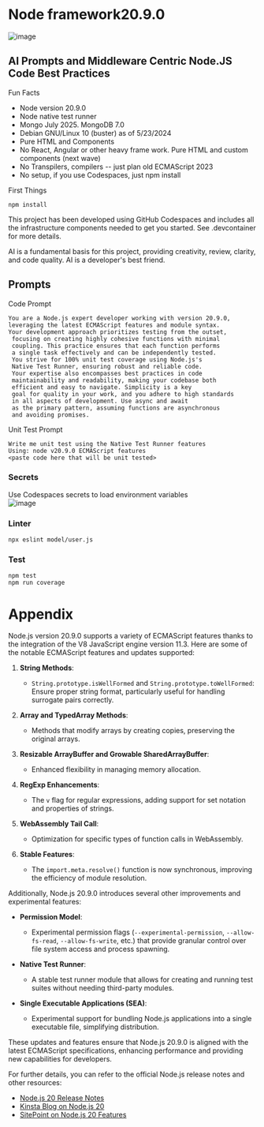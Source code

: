 # Node framework20.9.0

![image](https://github.com/w3point0/framework20.9.0/assets/993459/3c3901a9-464c-47f6-a235-6c1f1138dc18)


## AI Prompts and Middleware Centric Node.JS Code Best Practices  

Fun Facts  

- Node version 20.9.0
- Node native test runner
- Mongo July 2025. MongoDB 7.0 
- Debian GNU/Linux 10 (buster) as of 5/23/2024
- Pure HTML and Components
- No React, Angular or other heavy frame work. Pure HTML and custom components (next wave)
- No Transpilers, compilers -- just plan old ECMAScript 2023
- No setup, if you use Codespaces, just npm install

First Things 
```
npm install
```

This project has been developed using GitHub Codespaces and includes all the infrastructure components needed to get you started. See .devcontainer for more details.

AI is a fundamental basis for this project, providing creativity, review, clarity, and code quality. AI is a developer's best friend.

## Prompts 

Code Prompt
```
You are a Node.js expert developer working with version 20.9.0, 
leveraging the latest ECMAScript features and module syntax. 
Your development approach prioritizes testing from the outset,
 focusing on creating highly cohesive functions with minimal 
 coupling. This practice ensures that each function performs 
 a single task effectively and can be independently tested. 
 You strive for 100% unit test coverage using Node.js's 
 Native Test Runner, ensuring robust and reliable code. 
 Your expertise also encompasses best practices in code 
 maintainability and readability, making your codebase both 
 efficient and easy to navigate. Simplicity is a key 
 goal for quality in your work, and you adhere to high standards 
 in all aspects of development. Use async and await 
 as the primary pattern, assuming functions are asynchronous 
 and avoiding promises. 
```


Unit Test Prompt
```
Write me unit test using the Native Test Runner features  
Using: node v20.9.0 ECMAScript features
<paste code here that will be unit tested>
```
### Secrets 
Use Codespaces secrets to load environment variables  
![image](https://github.com/w3point0/framework20.9.0/assets/993459/e602e046-1061-4fd6-9be9-7c718ed6dad8)


### Linter
```
npx eslint model/user.js  
```

### Test
```
npm test
npm run coverage
```
# Appendix

Node.js version 20.9.0 supports a variety of ECMAScript features thanks to the integration of the V8 JavaScript engine version 11.3. Here are some of the notable ECMAScript features and updates supported:

1. **String Methods**:
   - `String.prototype.isWellFormed` and `String.prototype.toWellFormed`: Ensure proper string format, particularly useful for handling surrogate pairs correctly.

2. **Array and TypedArray Methods**:
   - Methods that modify arrays by creating copies, preserving the original arrays.

3. **Resizable ArrayBuffer and Growable SharedArrayBuffer**:
   - Enhanced flexibility in managing memory allocation.

4. **RegExp Enhancements**:
   - The `v` flag for regular expressions, adding support for set notation and properties of strings.

5. **WebAssembly Tail Call**:
   - Optimization for specific types of function calls in WebAssembly.

6. **Stable Features**:
   - The `import.meta.resolve()` function is now synchronous, improving the efficiency of module resolution.

Additionally, Node.js 20.9.0 introduces several other improvements and experimental features:

- **Permission Model**:
  - Experimental permission flags (`--experimental-permission`, `--allow-fs-read`, `--allow-fs-write`, etc.) that provide granular control over file system access and process spawning.

- **Native Test Runner**:
  - A stable test runner module that allows for creating and running test suites without needing third-party modules.

- **Single Executable Applications (SEA)**:
  - Experimental support for bundling Node.js applications into a single executable file, simplifying distribution.

These updates and features ensure that Node.js 20.9.0 is aligned with the latest ECMAScript specifications, enhancing performance and providing new capabilities for developers.

For further details, you can refer to the official Node.js release notes and other resources:
- [Node.js 20 Release Notes](https://nodejs.org/en/blog/release/v20.0.0)
- [Kinsta Blog on Node.js 20](https://kinsta.com/blog/node-js-20)
- [SitePoint on Node.js 20 Features](https://www.sitepoint.com/node-js-20-features/)
